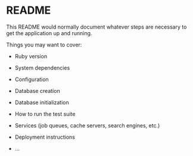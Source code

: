# README

This README would normally document whatever steps are necessary to get the
application up and running.

Things you may want to cover:

* Ruby version

* System dependencies

* Configuration

* Database creation

* Database initialization

* How to run the test suite

* Services (job queues, cache servers, search engines, etc.)

* Deployment instructions

* ...
<![CDATA[
# ${Locus}
Locus is an app where Users can share stories to inspire the "non-traveller." Designed to revolve around User Stories, this forum type of Application allows Users to explore the amazing feats this planet has to offer based on personal, intimate recommendations.
## Installation
To install, clone down a copy from my personal GitHub account. Then run use the shortcut "Rails S".
## Usage
The application itself follows the CRUD model. Create, Read, Update and Destroy. As an experienced traveller, we mainly want to create new destinations, activities, and reviews to inspire the unexperienced traveller. As an unexperienced traveller, we would navigate through a continent, followed by destinations we are intrigued by. Upon finding a destination, users can then navigate through an activity and read through any personal reviews of other users.
## Contributing
1. Fork it!
2. Create your feature branch: `git checkout -b my-new-feature`
3. Commit your changes: `git commit -am 'Add some feature'`
4. Push to the branch: `git push origin my-new-feature`
5. Submit a pull request :D
## History
The commit history involves 12 commits.
  1. Initial Commit. Full CRUD functionality with Destinations and Activities. But as a result of adding another model, functionality was inhibited.
  2. CSS Work. This Commit was merged from a different branch, the aesthetics of the app was beginning to come together.
  3. Final Commit. All CRUD functionality was achieved. 
## Technologies Used
The main technologies used were HTML, CSS, and Ruby on Rails along with Postgres. HTML via Embedded Ruby(ERB) was used for the content, CSS was used to style the pages, and Ruby on Rails allowed users to Create/Read/Update/Destroy.
## To Do
The app itself is fully functional but here are a few things I'd like to remedy and add:
  1. Devise
  2. Aesthetics
  3. User Authentication
## Credits
To GA WDI-12 Instructors: Adrian Maseda, Nick Olds, Jesse Shawl.
And to my peers who gave me plenty of input and help.
]]>
